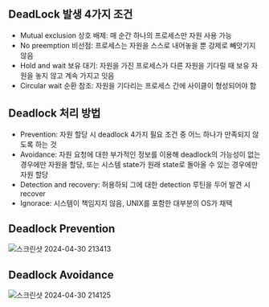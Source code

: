 ## DeadLock 발생 4가지 조건
- Mutual exclusion 상호 배제: 매 순간 하나의 프로세스만 자원 사용 가능
- No preemption 비선점: 프로세스는 자원을 스스로 내어놓을 뿐 강제로 빼앗기지 않음
- Hold and wait 보유 대기: 자원을 가진 프로세스가 다른 자원을 기다릴 때 보유 자원을 놓지 않고 계속 가지고 잇음
- Circular wait 순환 참조: 자원을 기다리는 프로세스 간에 사이클이 형성되어야 함

## Deadlock 처리 방법
- Prevention: 자원 할당 시 deadlock 4가지 필요 조건 중 어느 하나가 만족되지 않도록 하는 것
- Avoidance: 자원 요청에 대한 부가적인 정보를 이용해 deadlock의 가능성이 없는 경우에만 자원을 할당, 또는 시스템 state가 원래 state로 돌아올 수 있는 경우에만 자원 할당
- Detection and recovery: 허용하되 그에 대한 detection 루틴을 두어 발견 시 recover
- Ignorace: 시스템이 책임지지 않음, UNIX를 포함한 대부분의 OS가 채택

## Deadlock Prevention
![스크린샷 2024-04-30 213413](https://github.com/Suyoung225/Book-Review/assets/87157566/4070e66a-44d0-4d68-a990-94102856781c)

## Deadlock Avoidance
![스크린샷 2024-04-30 214125](https://github.com/Suyoung225/Book-Review/assets/87157566/c1c29e62-7d10-4b0c-8b5c-3f0ef6baf20f)
